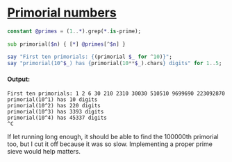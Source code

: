 [1]: https://rosettacode.org/wiki/Primorial_numbers

# [Primorial numbers][1]

```raku
constant @primes = (1..*).grep(*.is-prime);
 
sub primorial($n) { [*] @primes[^$n] }
 
say "First ten primorials: {(primorial $_ for ^10)}";
say "primorial(10^$_) has {primorial(10**$_).chars} digits" for 1..5;
```

#### Output:
```
First ten primorials: 1 2 6 30 210 2310 30030 510510 9699690 223092870
primorial(10^1) has 10 digits
primorial(10^2) has 220 digits
primorial(10^3) has 3393 digits
primorial(10^4) has 45337 digits
^C
```


If let running long enough, it should be able to find the 100000th primorial too, but I cut it off because it was so slow. Implementing a proper prime sieve would help matters.